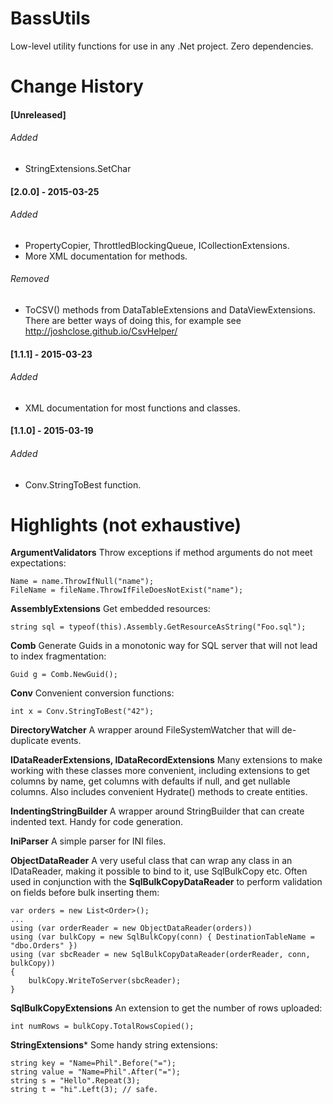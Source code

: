 # BassUtils
Low-level utility functions for use in any .Net project. Zero dependencies.


# Change History
#### [Unreleased]
###### Added
- StringExtensions.SetChar

#### [2.0.0] - 2015-03-25
###### Added
- PropertyCopier, ThrottledBlockingQueue, ICollectionExtensions.
- More XML documentation for methods.

###### Removed
- ToCSV() methods from DataTableExtensions and DataViewExtensions. There are better ways
of doing this, for example see http://joshclose.github.io/CsvHelper/

#### [1.1.1] - 2015-03-23
###### Added
- XML documentation for most functions and classes.

#### [1.1.0] - 2015-03-19
###### Added
- Conv.StringToBest function.



# Highlights (not exhaustive)
**ArgumentValidators** Throw exceptions if method arguments do not meet expectations:

```
Name = name.ThrowIfNull("name");
FileName = fileName.ThrowIfFileDoesNotExist("name");
```

**AssemblyExtensions** Get embedded resources:
```
string sql = typeof(this).Assembly.GetResourceAsString("Foo.sql");
```

**Comb** Generate Guids in a monotonic way for SQL server that will not lead to
index fragmentation:
```
Guid g = Comb.NewGuid();
```

**Conv** Convenient conversion functions:
```
int x = Conv.StringToBest("42");
```

**DirectoryWatcher** A wrapper around FileSystemWatcher that will de-duplicate
events.

**IDataReaderExtensions, IDataRecordExtensions** Many extensions to make working
with these classes more convenient, including extensions to get columns by name,
get columns with defaults if null, and get nullable columns. Also includes
convenient Hydrate() methods to create entities.

**IndentingStringBuilder** A wrapper around StringBuilder that can create
indented text. Handy for code generation.

**IniParser** A simple parser for INI files.

**ObjectDataReader** A very useful class that can wrap any class in an IDataReader,
making it possible to bind to it, use SqlBulkCopy etc. Often used in conjunction
with the **SqlBulkCopyDataReader** to perform validation on fields before bulk
inserting them:
```
var orders = new List<Order>();
...
using (var orderReader = new ObjectDataReader(orders))
using (var bulkCopy = new SqlBulkCopy(conn) { DestinationTableName = "dbo.Orders" })
using (var sbcReader = new SqlBulkCopyDataReader(orderReader, conn, bulkCopy))
{
    bulkCopy.WriteToServer(sbcReader);
}
```

**SqlBulkCopyExtensions** An extension to get the number of rows uploaded:
```
int numRows = bulkCopy.TotalRowsCopied();
```

**StringExtensions*** Some handy string extensions:
```
string key = "Name=Phil".Before("=");
string value = "Name=Phil".After("=");
string s = "Hello".Repeat(3);
string t = "hi".Left(3); // safe.
```
 